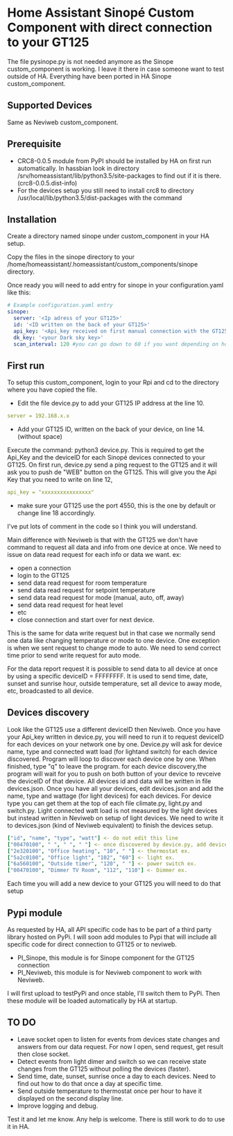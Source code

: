 # Home Assistant Sinopé Custom Component with direct connection to your GT125

The file pysinope.py is not needed anymore as the Sinope custom_component is working. I leave it there in case someone want to test outside of HA. Everything  have been ported in HA Sinope custom_component.

## Supported Devices

Same as Neviweb custom_component.

## Prerequisite

- CRC8-0.0.5 module from PyPI should be installed by HA on first run automatically. In hassbian look in directory /srv/homeassistant/lib/python3.5/site-packages to find out if it is there. (crc8-0.0.5.dist-info)
- For the devices setup you still need to install crc8 to directory /usr/local/lib/python3.5/dist-packages with the command <pip3 install crc8>

## Installation

Create a directory named sinope under custom_component in your HA setup.

Copy the files in the sinope directory to your /home/homeassistant/.homeassistant/custom_components/sinope directory.

Once ready you will need to add entry for sinope in your configuration.yaml like this:

```yaml
# Example configuration.yaml entry
sinope:
  server: '<Ip adress of your GT125>'
  id: '<ID written on the back of your GT125>'
  api_key: '<Api_key received on first manual connection with the GT125>'
  dk_key: '<your Dark sky key>'
  scan_interval: 120 #you can go down to 60 if you want depending on how many devices you have to update. default set to 180
```
## First run
To setup this custom_component, login to your Rpi and cd to the directory where you have copied the file.
- Edit the file device.py to add your GT125 IP address at the line 10.
```yaml
server = 192.168.x.x 
```
- Add your GT125 ID, written on the back of your device, on line 14. (without space) 

Execute the command: python3 device.py. This is required to get the Api_Key and the deviceID for each Sinopé devices connected to your GT125. On first run, device.py send a ping request to the GT125 and it will ask you to push de "WEB" button on the GT125. 
This will give you the Api Key that you need to write on line 12, 
```yaml
api_key = "xxxxxxxxxxxxxxxx" 
```
- make sure your GT125 use the port 4550, this is the one by default or change line 18 accordingly.

I've put lots of comment in the code so I think you will understand.

Main difference with Neviweb is that with the GT125 we don't have command to request all data and info 
from one device at once. We need to issue on data read request for each info or data we want. 
ex:
- open a connection
- login to the GT125
- send data read request for room temperature
- send data read request for setpoint temperature
- send data read request for mode (manual, auto, off, away)
- send data read request for heat level
- etc
- close connection and start over for next device.

This is the same for data write request but in that case we normally send one data like changing temperature or mode 
to one device. One exception is when we sent request to change mode to auto. We need to send correct time prior to send write request for auto mode.

For the data report request it is possible to send data to all device at once by using a specific deviceID = FFFFFFFF. 
It is used to send time, date, sunset and sunrise hour, outside temperature, set all device to away mode, etc, broadcasted to all device.

## Devices discovery
Look like the GT125 use a different deviceID then Neviweb. Once you have your Api_key written in device.py, you will need to run it to request deviceID for each devices on your network one by one. Device.py will ask for device name, type and connected watt load (for lightand switch) for each device discovered. Program will loop to discover each device one by one. When finished, type "q" to leave the program. for each device discovery,the program will wait for you to push on both button of your device to revceive the deviceID of that device. All devices id and data will be written in file devices.json. Once you have all your devices, edit devices.json and add the name, type and wattage (for light devices) for each devices. For device type you can get them at the top of each file climate.py, light.py and switch.py. Light connected watt load is not measured by the light devices but instead written in Neviweb on setup of light devices. We need to write it to devices.json (kind of Neviweb equivalent) to finish the devices setup.

```yaml
["id", "name", "type", "watt"] <- do not edit this line
["00470100", " ", " ", " "] <- once discovered by device.py, add devices info between the " "
["2e320100", "Office heating", "10", " "] <- thermostat ex.
["5a2c0100", "Office light", "102", "60"] <- light ex.
["6a560100", "Outside timer", "120", " "] <- power switch ex.
["00470100", "Dimmer TV Room", "112", "110"] <- Dimmer ex.
```

Each time you will add a new device to your GT125 you will need to do that setup

## Pypi module
As requested by HA, all API specific code has to be part of a third party library hosted on PyPi. I will soon add modules to Pypi that will include all specific code for direct connection to GT125 or to neviweb. 

- PI_Sinope, this module is for Sinope component for the GT125 connection
- PI_Neviweb, this module is for Neviweb component to work with Neviweb.

I will first upload to testPyPi and once stable, I'll switch them to PyPi. Then these module will be loaded automatically by HA at startup.

## TO DO
- Leave socket open to listen for events from devices state changes and answers from our data request. For now I open, send request, get result then close socket.
- Detect events from light dimer and switch so we can receive state changes from the GT125 without polling the devices (faster).
- Send time, date, sunset, sunrise once a day to each devices. Need to find out how to do that once a day at specific time.
- Send outside temperature to thermostat once per hour to have it displayed on the second display line.
- Improve logging and debug.

Test it and let me know. Any help is welcome. There is still work to do to use it in HA.
